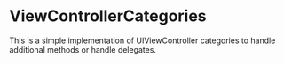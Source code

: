 ViewControllerCategories
========================

This is a simple implementation of UIViewController categories to handle additional methods or handle delegates.

